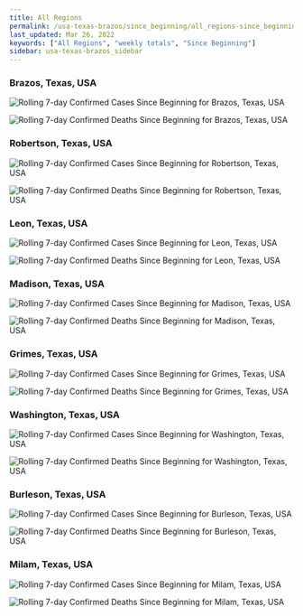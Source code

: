 ```yaml
---
title: All Regions
permalink: /usa-texas-brazos/since_beginning/all_regions-since_beginning.html
last_updated: Mar 26, 2022
keywords: ["All Regions", "weekly totals", "Since Beginning"]
sidebar: usa-texas-brazos_sidebar
---
```


<h3>Brazos, Texas, USA</h3>

![Rolling 7-day Confirmed Cases Since Beginning for Brazos, Texas, USA](/covid_tracker/images/graphs/usa-texas-brazos-rolling_7_days_confirmed-since_beginning_graph.png)

![Rolling 7-day Confirmed Deaths Since Beginning for Brazos, Texas, USA](/covid_tracker/images/graphs/usa-texas-brazos-rolling_7_days_deaths-since_beginning_graph.png)

<h3>Robertson, Texas, USA</h3>

![Rolling 7-day Confirmed Cases Since Beginning for Robertson, Texas, USA](/covid_tracker/images/graphs/usa-texas-robertson-rolling_7_days_confirmed-since_beginning_graph.png)

![Rolling 7-day Confirmed Deaths Since Beginning for Robertson, Texas, USA](/covid_tracker/images/graphs/usa-texas-robertson-rolling_7_days_deaths-since_beginning_graph.png)

<h3>Leon, Texas, USA</h3>

![Rolling 7-day Confirmed Cases Since Beginning for Leon, Texas, USA](/covid_tracker/images/graphs/usa-texas-leon-rolling_7_days_confirmed-since_beginning_graph.png)

![Rolling 7-day Confirmed Deaths Since Beginning for Leon, Texas, USA](/covid_tracker/images/graphs/usa-texas-leon-rolling_7_days_deaths-since_beginning_graph.png)

<h3>Madison, Texas, USA</h3>

![Rolling 7-day Confirmed Cases Since Beginning for Madison, Texas, USA](/covid_tracker/images/graphs/usa-texas-madison-rolling_7_days_confirmed-since_beginning_graph.png)

![Rolling 7-day Confirmed Deaths Since Beginning for Madison, Texas, USA](/covid_tracker/images/graphs/usa-texas-madison-rolling_7_days_deaths-since_beginning_graph.png)

<h3>Grimes, Texas, USA</h3>

![Rolling 7-day Confirmed Cases Since Beginning for Grimes, Texas, USA](/covid_tracker/images/graphs/usa-texas-grimes-rolling_7_days_confirmed-since_beginning_graph.png)

![Rolling 7-day Confirmed Deaths Since Beginning for Grimes, Texas, USA](/covid_tracker/images/graphs/usa-texas-grimes-rolling_7_days_deaths-since_beginning_graph.png)

<h3>Washington, Texas, USA</h3>

![Rolling 7-day Confirmed Cases Since Beginning for Washington, Texas, USA](/covid_tracker/images/graphs/usa-texas-washington-rolling_7_days_confirmed-since_beginning_graph.png)

![Rolling 7-day Confirmed Deaths Since Beginning for Washington, Texas, USA](/covid_tracker/images/graphs/usa-texas-washington-rolling_7_days_deaths-since_beginning_graph.png)

<h3>Burleson, Texas, USA</h3>

![Rolling 7-day Confirmed Cases Since Beginning for Burleson, Texas, USA](/covid_tracker/images/graphs/usa-texas-burleson-rolling_7_days_confirmed-since_beginning_graph.png)

![Rolling 7-day Confirmed Deaths Since Beginning for Burleson, Texas, USA](/covid_tracker/images/graphs/usa-texas-burleson-rolling_7_days_deaths-since_beginning_graph.png)

<h3>Milam, Texas, USA</h3>

![Rolling 7-day Confirmed Cases Since Beginning for Milam, Texas, USA](/covid_tracker/images/graphs/usa-texas-milam-rolling_7_days_confirmed-since_beginning_graph.png)

![Rolling 7-day Confirmed Deaths Since Beginning for Milam, Texas, USA](/covid_tracker/images/graphs/usa-texas-milam-rolling_7_days_deaths-since_beginning_graph.png)
